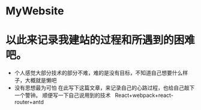 # MyWebsite
以此来记录我建站的过程和所遇到的困难吧。
===
+ 个人感觉大部分技术的部分不难，难的是没有目标，不知道自己想要什么样子，大概就是懒吧
+ 没有思想最为可怕
在此写下这篇文章，来记录自己的心路过程，也给自己敲下一个警钟。
    顺便写一下自己说用到的技术
    React+webpack+react-router+antd
